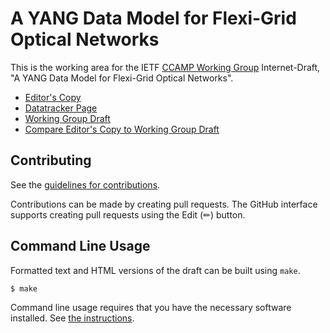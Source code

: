 # A YANG Data Model for Flexi-Grid Optical Networks

This is the working area for the IETF [CCAMP Working Group](https://datatracker.ietf.org/wg/ccamp/documents/) Internet-Draft, "A YANG Data Model for Flexi-Grid Optical Networks".

* [Editor's Copy](https://italobusi.github.io/draft-ietf-ccamp-flexigrid-yang/#go.draft-ietf-ccamp-flexigrid-yang.html)
* [Datatracker Page](https://datatracker.ietf.org/doc/draft-ietf-ccamp-flexigrid-yang)
* [Working Group Draft](https://datatracker.ietf.org/doc/html/draft-ietf-ccamp-flexigrid-yang)
* [Compare Editor's Copy to Working Group Draft](https://italobusi.github.io/draft-ietf-ccamp-flexigrid-yang/#go.draft-ietf-ccamp-flexigrid-yang.diff)


## Contributing

See the
[guidelines for contributions](https://github.com/italobusi/draft-ietf-ccamp-flexigrid-yang/blob/main-fork/CONTRIBUTING.md).

Contributions can be made by creating pull requests.
The GitHub interface supports creating pull requests using the Edit (✏) button.


## Command Line Usage

Formatted text and HTML versions of the draft can be built using `make`.

```sh
$ make
```

Command line usage requires that you have the necessary software installed.  See
[the instructions](https://github.com/martinthomson/i-d-template/blob/main/doc/SETUP.md).

